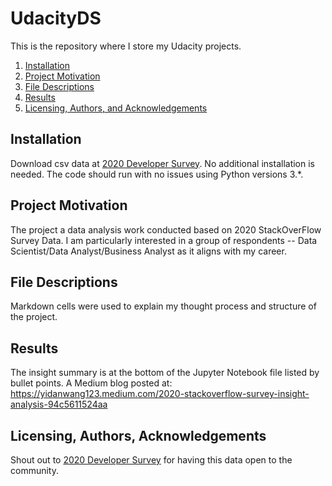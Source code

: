 # UdacityDS
This is the repository where I store my Udacity projects. 

1. [Installation](#installation)
2. [Project Motivation](#motivation)
3. [File Descriptions](#files)
4. [Results](#results)
5. [Licensing, Authors, and Acknowledgements](#licensing)

## Installation <a name="installation"></a>
Download csv data at [2020 Developer Survey](https://insights.stackoverflow.com/survey/2020). 
No additional installation is needed. The code should run with no issues using Python versions 3.*.

## Project Motivation<a name="motivation"></a>
The project a data analysis work conducted based on 2020 StackOverFlow Survey Data. I am particularly interested in a group of respondents -- Data Scientist/Data Analyst/Business Analyst as it aligns with my career. 

## File Descriptions <a name="files"></a>

Markdown cells were used to explain my thought process and structure of the project.

## Results <a name="results"></a>
The insight summary is at the bottom of the Jupyter Notebook file listed by bullet points. A Medium blog posted at: https://yidanwang123.medium.com/2020-stackoverflow-survey-insight-analysis-94c5611524aa

## Licensing, Authors, Acknowledgements<a name="licensing"></a>

Shout out to [2020 Developer Survey](https://insights.stackoverflow.com/survey/2020) for having this data open to the community.

